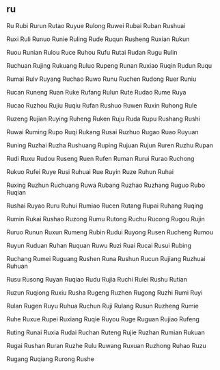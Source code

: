 ru
---

Ru Rubi Rurun Rutao Ruyue Rulong Ruwei Rubai Ruban Rushuai

Ruxi Ruli Runuo Runie Ruling Rude Ruqun Rusheng Ruxian Rukun

Ruou Runian Rulou Ruce Ruhou Rufu Rutai Rudan Rugu Rulin

Ruchuan Rujing Rukuang Ruluo Rupeng Runan Ruxiao Ruqin Rudun Ruqu

Rumai Rulv Ruyang Ruchao Ruwo Runu Ruchen Rudong Ruer Runiu

Rucan Runeng Ruan Ruke Rufang Rulun Rute Rudao Rume Ruya

Rucao Ruzhou Rujiu Ruqiu Rufan Rushuo Ruwen Ruxin Ruhong Rule

Ruzeng Rujian Ruying Ruheng Ruken Ruju Ruda Rupu Rushang Rushi

Ruwai Ruming Rupo Ruqi Rukang Rusai Ruzhuo Rugao Ruao Ruyuan

Runing Ruzhai Ruzha Rushuang Ruping Rujuan Rujun Ruren Ruzhu Rupan

Rudi Ruxu Rudou Ruseng Ruen Rufen Ruman Rurui Rurao Ruchong

Rukuo Rufei Ruye Rusi Ruhuai Rue Ruyin Ruze Ruhun Ruhai

Ruxing Ruzhun Ruchuang Ruwa Rubang Ruzhao Ruzhang Ruguo Rubo   Ruqian

Rushai Ruyao Ruru Ruhui Rumiao Rucen Rutang Rupai Ruhang Ruqing

Rumin Rukai Rushao Ruzong Rumu Rutong Ruchu Rucong Rugou Rujin

Ruruo Runun Ruxun Rumeng Rubin Rudui Ruyong Rusen Rucheng Rumou

Ruyun Ruduan Ruhan Ruquan Ruwu Ruzi Ruai Rucai Rusui Rubing

Ruchang Rumei Ruguang Rushen Runa Rushun Rucun Rujiang Ruzhuai Ruhuan

Rusu Rusong Ruyan Ruqiao Rudu Rujia Ruchi Rulei Rushu Rutian

Ruzun Ruqiong Ruxiu Rusha Rugeng Ruzhen Rugong Ruzhi Rumi Ruyi

Rulan Rugen Ruyu Ruhua Ruchun Ruji Rulang Rusun Ruzheng Rumie

Ruhe Ruxue Rupei Ruxiang Ruqie Ruyou Ruge Ruguan Rujiao Rufeng

Ruting Runai Ruxia Rudai Ruchan Ruteng Rujie Ruzhan Rumian Rukuan

Rugai Rushan Ruran Ruzhe Rulu Ruwang Ruxuan Ruzhong Ruhao Ruzu

Rugang Ruqiang Rurong Rushe 